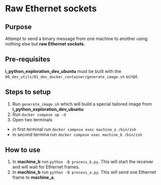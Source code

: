 # Raw Ethernet sockets

## Purpose

Attempt to send a binary message from one machine to another using nothing else but **raw Ethernet sockets**.

## Pre-requisites

**i_python_exploration_dev_ubuntu** must be built with the `00_dev_utils/01_dev_docker_container/generate_image.sh` script.

## Steps to setup

1. Run `generate_image.sh` which will build a special tailored image from **i_python_exploration_dev_ubuntu**
2. Run `docker compose up -d`
3. Open two terminals
  * in first terminal run `docker compose exec machine_a /bin/zsh`
  * in second termina run `docker compose exec machine_b /bin/zsh`

## How to use

1. In **machine_b** run `python -B process_b.py`. This will start the receiver and will wait for Ethernet frames.
2. In **machine_b** run `python -B process_a.py`. This will send one Ethernet frame to **machine_a**.
